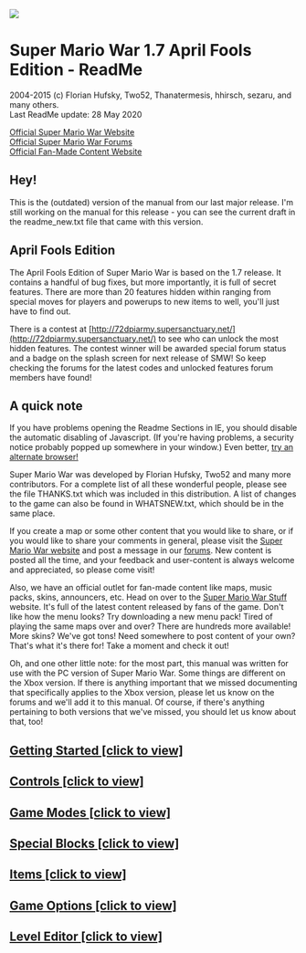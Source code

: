 ![](gfx/docs/splash.png)

<div id="content">

# Super Mario War 1.7 April Fools Edition - ReadMe

2004-2015 (c) Florian Hufsky, Two52, Thanatermesis, hhirsch, sezaru, and many others.  
Last ReadMe update: 28 May 2020  

[Official Super Mario War Website](http://supermariowar.supersanctuary.net/)  
[Official Super Mario War Forums](http://72dpiarmy.supersanctuary.net/)  
[Official Fan-Made Content Website](http://smwstuff.net/)

## Hey!

<div>

This is the (outdated) version of the manual from our last major release. I'm still working on the manual for this release - you can see the current draft in the readme_new.txt file that came with this version.

</div>

## April Fools Edition

<div>

The April Fools Edition of Super Mario War is based on the 1.7 release. It contains a handful of bug fixes, but more importantly, it is full of secret features. There are more than 20 features hidden within ranging from special moves for players and powerups to new items to well, you'll just have to find out.

There is a contest at [http://72dpiarmy.supersanctuary.net/](http://72dpiarmy.supersanctuary.net/) to see who can unlock the most hidden features. The contest winner will be awarded special forum status and a badge on the splash screen for next release of SMW! So keep checking the forums for the latest codes and unlocked features forum members have found!

</div>

## A quick note

<div>

If you have problems opening the Readme Sections in IE, you should disable the automatic disabling of Javascript. (If you're having problems, a security notice probably popped up somewhere in your window.) Even better, [try an alternate browser!](http://www.getfirefox.com)

Super Mario War was developed by Florian Hufsky, Two52 and many more contributors. For a complete list of all these wonderful people, please see the file THANKS.txt which was included in this distribution. A list of changes to the game can also be found in WHATSNEW.txt, which should be in the same place.

If you create a map or some other content that you would like to share, or if you would like to share your comments in general, please visit the [Super Mario War website](http://supermariowar.supersanctuary.net/) and post a message in our [forums](http://72dpiarmy.supersanctuary.net/). New content is posted all the time, and your feedback and user-content is always welcome and appreciated, so please come visit!

Also, we have an official outlet for fan-made content like maps, music packs, skins, announcers, etc. Head on over to the [Super Mario War Stuff](http://smwstuff.net/) website. It's full of the latest content released by fans of the game. Don't like how the menu looks? Try downloading a new menu pack! Tired of playing the same maps over and over? There are hundreds more available! More skins? We've got tons! Need somewhere to post content of your own? That's what it's there for! Take a moment and check it out!

Oh, and one other little note: for the most part, this manual was written for use with the PC version of Super Mario War. Some things are different on the Xbox version. If there is anything important that we missed documenting that specifically applies to the Xbox version, please let us know on the forums and we'll add it to this manual. Of course, if there's anything pertaining to both versions that we've missed, you should let us know about that, too!

</div>

## [Getting Started [click to view]](javascript:toggleIt('gs'))

<div id="gs" class="leftbar" style="display: none;">

![](gfx/docs/ss01.png)

Super Mario War is a game for up to four players with many different modes of play. The basic goal of the game is to be the last player standing, and to accomplish this goal you must jump on your opponents' heads to kill them. There are many Mario-themed items you can use to help you kill your opponents, as well. In addition, there are several variations on this basic gameplay mechanic which you can try, such as Chicken, Capture The Flag, and so on. Plus, for those who enjoy customization, there are several aspects of the game which you can tweak to your liking through the Options menus, and if you like, you can make your own maps, skins, and other custom content to use (or download others' to use), too!

This section of the manual explains how to navigate the game's menus, and contains a short explanation of Tournaments and Tours as well. Please note that all of the controls listed in this section are defaults, and can be reconfigured if you like.

### The Main Menu

![](gfx/docs/ss02.png)

From this menu, you can access everything else in the game.

*   **Start** will take you to the Team and Character Selection screen (see below).*   **Players** allows you to change players between Player (human), Bot (computer), and None. You can't have less than two players active at any one time.*   **Match** allows you to select Single Game, Tournament 2 through 10, or any Tours you have on your machine. See Tournaments and Tours, below.*   **Options** takes you to the Options menu. For more information, check its section towards the end of this manual.*   **Controls** lets you configure the players' control schemes to your liking. For more info, check the Controls section of this manual.*   **Exit** causes the game to exit.

    ### Team and Character Selection

    ![](gfx/docs/ss03.png)

    From this screen, you can configure who is using which character and is on which team.

    *   You can select what character you'd like to be, out of all the skins you have on your machine, with Up and Down.*   You can select what team you want to be on with Left and Right.*   If you want to have the game select a skin for you at random, press Up and Down together (or if using a joystick, press the Random button).*   If you want to have a different random skin at the beginning of each match, without being able to see it beforehand, press Left and Right together (or with a joystick, press the Fast-Scroll and Random buttons together), which will change your skin into a flashing letter R.*   Press your Turbo key to lock in your selection, unless you're Player 1, who uses Enter. (If you're using a joystick, press Jump to lock in your selection, no matter which player you are.)  
    After all players have locked in, you can press Enter on this screen to go to the Game Selection screen.

    ### Game Selection

    ![](gfx/docs/ss04.png)

    From this menu, you can select your game mode, select the map you wish to use, change various mode settings, and tag your maps for easy selection. (When playing a Tour, all options on this screen, besides Start, are disabled.)

    *   **Start** starts the game.*   **Mode** allows you to change game modes. For info on these, please refer to the Game Modes section of this manual.*   **Lives/Kills/Time/Etc.** allows you to change the current game mode's basic parameter (i.e. the game length).*   **Map** allows you to change the map you want to use. You can press Left or Right to pick another map, or hold Left Shift and press Left or Right to go forward or backward 10 maps at a time. Or you can repeatedly press a letter or a number to cycle through maps whose names start with it.*   **Filters** allows you to select maps that only meet certain criteria. You can select one or more categories (such as whether or not the map contains moving platforms) and the game will only give you maps that meet all the criteria established. The bottom category, Simple, can be used as a custom filter by selecting the green question mark icon, which will give you a thumbnail view (see below) of all the maps. From there, maps can be toggled on (signified by a little coin) and off.*   **Thumbs** allows you to view many maps at once with a "thumbnail"-style view. To view other pages, scroll up or down off the screen, or hold Left Shift and press Up or Down.

    ### Playing the Game

    ![](gfx/docs/ss05.png) ![](gfx/docs/ss06.png)

    The main goal of the game is to stomp on your opponents' heads to kill them, although depending on the map you're playing on, you may be able to kill them in other ways, such as with items. There may also be additional rules or a different way of winning, depending on the mode you are playing; for information on these, you can check the Game Modes section of this manual. For information on the controls you'll be using to play the game, check out the section on Controls, below. And to learn about the different items and map elements you can use to turn the tables on your opponents, take a look at the Items and Special Blocks sections, towards the middle of the manual.

    ### Tournaments and Tours

    ![](gfx/docs/ss07.png) ![](gfx/docs/ss08.png)

    In a Tournament, players play games until one player has amassed a certain number of wins. The number of the Tournament determines how many wins are required (so, if you pick Tournament 4, you have to win four times). Each time a player wins, they will receive an icon on the scoreboard (first picture, above). This icon will be representative of the mode played.

    In a Tour, players play a series of predetermined games ("tour stops"). At the end of each game, players receive points based on how well they placed, and icons will be displayed on the scoreboard (second picture, above) to show just how each player placed in that round. Tours can be created by making a text file in the game's Tours subdirectory, following the correct format (check out simple.txt for more info). It is possible to designate how valuable each individual tour stop is (this information is displayed along the top of the scoreboard - see the screenshot), as well as which tour stops grant a bonus item to the winner.

    At the end of a Tournament, or after every game within the Tournament if that option is set (see the Options section towards the end of this manual), the winner will get a chance to spin the bonus wheel to acquire an item that they can use in the next game or games. However, in Tours, the bonus wheel will only appear in places where the tour's creator designates it, regardless of any current settings. Tour stops with this opportunity are represented on the scoreboard as small winged yellow boxes.

    </div>

## [Controls [click to view]](javascript:toggleIt('c'))

<div id="c" class="leftbar" style="display: none;">

### [PC - Keyboard [click to view]](javascript:toggleIt('pck'))

<!--Thanks to https://www.tablesgenerator.com/markdown_tables for generating this table, I was too lazy to figure it out :p-->

<div id="pck" style="display: none;">

The following are the default controls. Controls can be configured within the Controls menu, accessible from the main menu. From there, you can also switch your input devices to joysticks (see the next section for information on joystick controls).

#### Game controls

<div>

| Control  | Player 1    | Player 2 | Player 3 | Player 4           |
|----------|-------------|----------|----------|--------------------|
| Left     | Left arrow  | A        | G        | L                  |
| Right    | Right arrow | D        | J        | ' (apostrophe)     |
| Jump     | Up arrow    | W        | Y        | P                  |
| Down     | Down arrow  | S        | H        | ; (semicolon)      |
| Turbo    | Right Ctrl  | E        | U        | [ (square bracket) |
| Use Item | Right Shift | Q        | T        | O                  |
| Pause    | Enter       | n/a      | n/a      | n/a                |
| Exit     | esc         | n/a      | n/a      | n/a                |

*   Press **Left** or **Right** to move left or right.*   Press **Jump** to jump. Press **Down** to jump down through certain platforms.*   Press **Turbo** to fire your weapon or to explode if you are a Bob-Omb. Hold **Turbo** and press **Left** or **Right** to run. While running, you can pick up shells and blue blocks that are not moving. To throw these items forward, release the Turbo key. To drop shells without throwing them, hold **Down** and release the Turbo key.*   Press **Use Item** to use whatever item is stored in your Item box. For more information on items, see their section below.*   Press **Pause** to pause the game. Press it a second time to resume.*   Press **Exit** to pause the game and bring up a dialog box. From there, you can either resume play or quit the game and return to the Game Selection menu.*   Once the game has ended and the victory fanfare has played, pressing either **Pause** or **Exit** will exit the game and return you to the Game Selection menu (or to the Scoreboard if in a Tournament or a Tour).</div>

#### Menu controls

<div>

| Control     | Player 1    | Player 2 | Player 3 | Player 4           |
|-------------|-------------|----------|----------|--------------------|
| Left        | Left arrow  | A        | G        | L                  |
| Right       | Right arrow | D        | J        | ' (apostrophe)     |
| Up          | Up arrow    | W        | Y        | P                  |
| Down        | Down arrow  | S        | H        | : (colon)          |
| Select      | Enter       | E        | U        | [ (square bracket) |
| Cancel      | esc         | Q        | T        | O                  |
| Random      | Spacebar    | n/a      | n/a      | n/a                |
| Fast Scroll | Left Shift  | n/a      | n/a      | n/a                |

*   Only Player 1's menu controls may be used in most menus.*   Use **Up**, **Down**, **Left**, and **Right** to navigate through menu choices, map thumbnails, etc.*   Press **Select** to select options and confirm choices.*   Press **Cancel** to return to the previous menu.*   To change a configurable choice, highlight it and press **Select**. Use **Left** or **Right** to cycle between available options, or press **Random** to have the computer select an available option at random. Press **Select** or **Cancel** to lock in your selection. When using a slider, like the ones on the Item Selection screen, you can also hold **Fast Scroll** and press **Left** or **Right** to jump from to one end or the other.*   On the main menu, to change player settings, press **Left** or **Right** to select a player, and **Up** or **Down** to change between Player, Bot, and Off.*   On the Player Select screen, press **Up** or **Down** to select a skin to use. Press **Left** or **Right** to select the team you want to be on. Press **Select** to lock in your choice. If you want to cancel your selection and pick something else, press **Cancel**. Once everyone has locked in their choices, have Player 1 press Select to advance to the Game Select menu.*   When selecting a skin, press **Up** and **Down** together to have the computer pick one for you at random. Press **Left** and **Right** together to make the computer pick a skin for you at random at the beginning of each round, even in the middle of a Tournament or Tour.*   When selecting a map, hold **Fast Map** and press **Left** or **Right** to go 10 maps at a time. When viewing maps by thumbnails, hold **Fast Scroll** and press **Up** or **Down** to quickly scroll through pages.</div>

</div>

### [PC - Joystick [click to view]](javascript:toggleIt('pcj'))

<div id="pcj" style="display: none;">

When using joysticks, it is important to note that there are a couple of differences in some basic controls. It is also important to note that the default settings for inputs are, most likely, _not_ the ones you want, since every joystick internally numbers and names its buttons differently (for example, on Joystick A, "button 1" might be the A button, whereas on Joystick B it's the left trigger). So when you set the game up to use a joystick, be sure to configure the buttons to something you like. (For this reason, the default controls will not be listed here.)

The following are the changes to the controls when using a joystick. For information on controls not listed here, see the Keyboard section.

*   In-game, to jump down through platforms, you have to hold **Down** and press **Jump**, instead of just pressing Down.*   All players with joysticks have **Random** and **Fast Map** menu controls. In addition, all players with joysticks have control in menus, not just Player 1.*   When selecting skins, to have the game select one at random, you must press **Random** instead of Up and Down together. Similarly, instead of pressing Left and Right toegether to get a random skin for each match, you have to hold **Fast Map** and press **Random**.</div>

### [Xbox [click to view]](javascript:toggleIt('xbox'))

<div id="xbox" style="display: none;">

When playing on the Xbox, each player is "locked in" to their joystick - in other words, Player 1 will always use the joystick plugged into the first port, etc.

The following are the default controls. All controls can be reconfigured via the Controls menu, accessible from the main menu.

#### Game controls

<div>

| Control  | Button (All Players) |
|----------|----------------------|
| Left     | Left (D-Pad)         |
| Right    | Right (D-Pad)        |
| Jump     | A                    |
| Down     | Down (D-Pad)         |
| Turbo    | X                    |
| Use item | Y                    |
| Pause    | Start                |
| Exit     | Back                 |

*   Press **Left** or **Right** to move left or right.*   Press **Jump** to jump. Hold **Down** and press **Jump** to jump down through certain platforms.*   Press **Turbo** to fire your weapon or to explode if you are a Bob-Omb. Hold **Turbo** and press **Left** or **Right** to run. While running, you can pick up shells and blue blocks that are not moving. To throw these items forward, release the Turbo key. To drop shells without throwing them, hold **Down** and release the Turbo key.*   Press **Use Item** to use whatever item is stored in your Item box. For more information on items, see their section below.*   Press **Pause** to pause the game. Press it a second time to resume.*   Press **Exit** to pause the game and bring up a dialog box. From there, you can either resume play or quit the game and return to the Game Selection menu.*   Once the game has ended and the victory fanfare has played, pressing either **Pause** or **Exit** will exit the game and return you to the Game Selection menu (or to the Scoreboard if in a Tournament or a Tour).</div>

#### Menu controls

<div>

| Control     | Button (All Players) |
|-------------|----------------------|
| Left        | Left (D-Pad)         |
| Right       | Right (D-Pad)        |
| Up          | Up (D-Pad)           |
| Down        | Down (D-Pad)         |
| Select      | A                    |
| Fast Scroll | Y                    |
| Random      | X                    |
| Cancel      | Back                 |

*   Use **Up**, **Down**, **Left**, and **Right** to navigate through menu choices, map thumbnails, etc.*   Press **Select** to select options and confirm choices.*   Press **Cancel** to return to the previous menu.*   To change a configurable choice, highlight it and press **Select**. Use **Left** or **Right** to cycle between available options, or press **Random** to have the computer select an available option at random. Press **Select** or **Cancel** to lock in your selection. When using a slider, like the ones on the Item Selection screen, you can also hold **Fast Scroll** and press **Left** or **Right** to jump from to one end or the other.*   On the main menu, to change player settings, press **Left** or **Right** to select a player, and **Up** or **Down** to change between Player, Bot, and Off.*   On the Player Select screen, press **Up** or **Down** to select a skin to use. Press **Left** or **Right** to select the team you want to be on. Press **Select** to lock in your choice. If you want to cancel your selection and pick something else, press **Cancel**. Once everyone has locked in their choices, press Select to advance to the Game Select menu.*   When selecting a skin, press **Random** to have the computer pick one for you at random. Hold **Fast Scroll** and press **Random** to make the computer pick a skin for you at random at the beginning of each round, even in the middle of a Tournament or Tour.*   When selecting a map, hold **Fast Scroll** and press **Left** or **Right** to go 10 maps at a time. When viewing maps by thumbnails, hold **Fast Scroll** and press **Up** or **Down** to quickly scroll through pages.</div>

</div>

</div>

## [Game Modes [click to view]](javascript:toggleIt('gm'))

<div id="gm" class="leftbar" style="display: none;">

There are many different ways to play Super Mario War. Each one is a little different than all the others, and each one requires different strategies. In addition, some modes have additional options that you can use to customize your game further. In the listings of possible options below, the defaults are shown in bold.

An option common to all modes (and subsequently not listed under each one) is the ability to set the basic parameter to "Unlimited", or Free Play.

### ![](gfx/docs/m01.png) Classic

This is the original Mario War game where each player starts with X lives and the last player with any lives left is the winner. Touching a hazard (such as spikes) causes you to lose a life; collecting a 1UP mushroom gives you an extra life.

Basic Parameter: **Lives** (5 to 100 by 5s, **10** default)

Additional Parameters: None

### ![](gfx/docs/m02.png) Frag Limit

This is the standard frag limit game where the first player to kill X players wins. Dying on a hazard causes you to lose a frag; collecting a 1UP mushroom gives you an extra frag.

Basic Parameter: **Kills** (5 to 100 by 5s, **20** default)

Additional Parameters: None

### ![](gfx/docs/m03.png) Time Limit

This is a timed game played to the number of seconds you select. The player with the most frags at the end of this time is the winner. Dying on a hazard causes you to lose a frag; collecting a 1UP mushroom gives you an extra frag.

Basic Parameter: **Time** (30 to 600 by 30s, **60** default)

Additional Parameters: None

### ![](gfx/docs/m04.png) Jail

This mode is similar to Frag Limit, but with a couple of modifications. Each player you kill in this mode will spawn in jail. When a player is in jail, their movement is slowed down and their jumping ability is hampered. If all the players on other teams are jailed, you earn extra points and everyone (both on your team and other teams) is freed. (This bonus is disabled in a 1v1 match, however, due to complete pointlessness.) If a player on your team tags you while in jail, you are freed. You are also freed if you spend enough time in jail.

Basic Parameter: **Kills** (5 to 100 by 5s, **20** default)

Additional Parameters:

*   **Free Timer** (# of seconds to get out of jail): None, 5, 10, 15, **20**, 25, 30, 35, 40, 45, 50, 55, 60*   **Tag Free** (whether you can tag your teammates to free them): **On**, Off

    ### ![](gfx/docs/m05.png) Coin Collection

    This game isn't about killing other players, it is about collecting coins. One or more coins will appear somewhere on the map. If someone grabs a coin, or if nobody can get to one within a certain amount of time, a new one will appear somewhere else. The first player to collect X coins wins. Whether dying has an effect can be set in this mode's optins, and collecting a 1UP counts as collecting a coin.

    Basic Parameter: **Coins** (5 to 100 by 5s, **20** default)

    Additional Parameters:

    *   **Penalty** (whether there is a -1 penalty for death): On, **Off***   **Quantity** (how many coins will appear at once): **1**, 2, 3, 4, 5

    ### ![](gfx/docs/m06.png) Stomp

    In this mode, Goombas, Cheep Cheeps, and Koopas will randomly spawn; the goal is to stomp or shoot as many as you can. The first player to kill X enemies wins. Stomping other players does nothing; neither does getting killed on hazards. Collecting a 1UP counts as an extra kill.

    Basic Parameter: **Kills** (10 to 200 by 10s, **10** default)

    Additional Parameters:

    *   **Rate** (how often, in general, enemies appear): Very Slow, Slow, **Moderate**, Fast, Very Fast*   **Goomba, Koopa, and Cheep Cheep Sliders** (comparative rates of each enemy appearing): 0 to 10 each (defaults of 1, 1, and 2 respectively)

    ### ![](gfx/docs/m07.png) Yoshi's Eggs

    In this mode, a Yoshi and a bouncy little green-spotted egg will randomly spawn. Players can pick the egg up by holding the Turbo button and bring it back to Yoshi to gain a point. The first person to return X eggs to Yoshi wins the game. If you die, of course, you will lose the egg; collecting a 1UP gives you an additional point. If the egg is not grabbed for a long enough period of time, it will move to another random location.

    Basic Parameter: **Eggs** (5 to 100 by 5s, **20** default)

    Additional Parameters: None

    ### ![](gfx/docs/m08.png) Capture The Flag

    In this mode, each team has a base and a flag. The goal is to protect your flag from being stolen and at the same time steal other teams' flags and bring them back to your base. The first team to return X enemy flags to their base wins. You can also bring your own flags back to your base if you can retrieve them from an opponent. Collecting a 1UP counts as having collected an enemy flag; dying in any way has no effect on your score.

    Basic Parameter: **Flags** (5 to 100 by 5s, **20** default)

    Additional Parameters:

    *   **Speed Slider** (for adjusting the speed of the bases' movement): 0 to 8 (default of 0)*   **Touch Return** (whether you can return your own flag to base just by touching it): On, **Off***   **Point Move** (whether your base moves after you score): **On**, Off*   **Auto Return** (seconds before your flag returns itself): None, 5, 10, 15, **20**, 25, 30, 35, 40, 45, 50, 55, 60

    ### ![](gfx/docs/m09.png) Chicken

    In this mode, the first person to kill another person will turn into the chicken. The player that is the chicken will constantly rack up points. The first player to X points wins. Dying on spikes will cause you to stop being the chicken, if you are; collecting a 1UP mushroom will give you 10 points no matter who you are. Killing another player while you're the chicken will also give you a bonus of 5 points.

    Basic Parameter: **Points** (50 to 1000 by 50s, **200** default)

    Additional Parameters:

    *   **Show Target** (whether an extra crosshair is displayed around the chicken): **On**, Off

    ### ![](gfx/docs/m10.png) Tag

    Tag is essentially the opposite of Chicken mode. At the start, one player will randomly be chosen as the tagged player (they will turn bright green with a white border). It is the job of the tagged one to kill (or touch) somebody else to transfer the tag. The tagged player gets a speed boost to help him catch the other players. When you're the tagged player, you'll constantly be losing points. When you hit 0, you are removed from the game and the player with the highest points will then become tagged. Being killed or killing yourself takes 5 points off your score and collecting a 1UP mushroom restores 10 points.

    Basic Parameter: **Points** (50 to 1000 by 50s, **200** default)

    Additional Parameters:

    *   **Touch Tag** (whether you can transfer the tag by just touching): **On**, Off

    ### ![](gfx/docs/m11.png) Star

    In this mode, there will either be a Ztar or a Shine, depending on how the options are set. One player will be designated to be the owner of this object, and if other players touch it, they will steal the object's ownership status. There is also a timer that gradually counts down.

    *   If the object in play is a Ztar, whoever has it when the clock hits 0 will lose a life. The clock will reset, and the same person will own the Ztar next time. Once a player is eliminated, the Ztar will go to the next player who has the most lives remaining (chosen at random if there is a tie). If you own the Ztar, you should try to hit other people with it (either by tagging or by throwing) so that they will take ownership.*   If the object in play is a Shine, whoever _doesn't_ have it when the clock hits 0 will lose a life. The clock will reset, and the Shine will change owners to whoever has the least number of lives remaining (chosen at random if there is a tie). If you own the Shine, you should try to keep it away from other players so that they can't take ownership.*   In either case, if the object in play stays out of its owner's hands for too long, it will warp right to them so they can start using it/keeping it away again.  

    Dying in any way other than from the countdown ending has no effect on your score. It's also important to know that in this mode, since the number of lives you start with is quite small, and extra lives are very valuable, 2UPs and 3UPs are only worth 1 extra life, and 5UPs are worth only 2.

    Basic Parameter: **Lives** (1 to 20, **5** default)

    Additional Parameters:

    *   **Time** (# of seconds on the timer): 5, 10, 15, 20, 25, **30**, 35, 40, 45, 50, 55, 60*   **Star Type** (which object is used): **Ztar**, Shine

    ### ![](gfx/docs/m12.png) Domination

    This mode is like the domination mode from many FPSs. There will be several bases randomly placed around the map and it is the goal to control as many of them as possible. You control them by tagging them. The more you control, the faster you accumulate points; the first player to accumulate X points wins. Additionally, every so often the bases will automatically relocate themselves to new, random positions. Collecting a 1UP gives you 10 points; what happens when you die (by any means) can be set in this mode's options.

    Basic Parameter: **Points** (50 to 1000 by 50s, **200** default)

    Additional Parameters:

    *   **Quantity** (the number of bases that appear): 1 to 10, # Players - 1, # Players, **# Players + 1**, # Players + 2 to 6, 2x Players - 3 to 1, 2x Players, 2x Players + 1 or 2*   **Relocate** (time between relocations): Never, 5, 10, 15, **20**, 25, 30, or 45 seconds, 1, 1.5, 2, 2.5, or 3 minutes  
    On Death:  
    *   **Lose Bases** (whether your bases reset to neutral): **On**, Off*   **Move Bases** (whether your bases move): On, **Off***   **Steal Bases** (whether your bases are taken by who killed you): On, **Off***   Steal Bases overrides Lose Bases when it is on.

    ### ![](gfx/docs/m17.png) King Of The Hill

    In this mode there is a small zone, "the hill," designated by a chainlink fence design. While your team is the only one with players in this zone, you have control of the hill; its border will change to your team's color and your team will gain points at a constant rate. However, the hill will occasionally relocate itself to a new, random position. First team to X points wins. Collecting a 1UP grants 10 points; dying does not affect your score.

    Basic Parameter: **Points** (50 to 1000 by 50s, **200** default)

    Additional Parameters:

    *   **Size** (size of the scoring zone): 2x2, **3x3**, 4x4, 5x5*   **Relocate** (time between relocations): Never, 5, 10, 15, **20**, 25, 30, or 45 seconds, 1, 1.5, 2, 2.5, or 3 minutes

    ### ![](gfx/docs/m13.png) Race

    In this mode, you must race around the map tagging moving targets in numerical order (you must tag "1" first, then "2", and so on). As you tag targets, your team indicator will appear on them. Once you tag all the numbered targets, head to the finish line (the checkered flag) to score a point. Collecting a 1UP gives you one extra lap; the penalty for dying can be configured in this mode's options. (It should be noted that in Race mode, 2UPs and 3UPs are only worth 1 extra lap, and 5UPs are worth only two, due to the usual small size of the goal score.)

    Basic Parameter: **Laps** (5 to 100 by 5s, **10** default)

    Additional Parameters:

    *   **Quantity** (the number of targets, including the checkered flag): 2, 3, **4**, 5, 6, 7, 8*   **Speed** (how fast the targets move): Very Slow, Slow, **Moderate**, Fast, Very Fast*   **Penalty** (what you lose when you die): None, One Goal, **All Goals**

    ### ![](gfx/docs/m14.png) Owned

    This mode is similar to Domination, except the players are your targets. Each player that you kill will spawn with a circle of your color behind them. For every player you have "Owned", the faster you accumulate points. If you are killed, you lose all your owned players. Collecting a 1UP gives you 10 points. Also, if you kill one of the players you already own, you will receive an extra 5 points.

    Basic Parameter: **Points** (50 to 1000 by 50s, **200** default)

    Additional Parameters: None

    ### ![](gfx/docs/m15.png) Frenzy

    This mode has the same rules as Frag Limit, except special powerup cards will randomly spawn around the map. Collecting one of these cards has the same effect as getting that item out of an item box, for the most part. This just makes the basic deathmatch just a little more exciting, not to mention that it lets you have items on maps that usually don't. There are twelve items that can appear on the cards: Bob-Ombs, Fire Flowers, Hammers, Feathers, Boomerangs, POWs, MOds, Bullet Bills, and all four different types of Shells.

    Basic Parameter: **Kills** (5 to 100 by 5s, **20** default)

    Additional Parameters:

    *   **Limit** (the number of item cards shown at once): Single Powerup, 1 to 5 Powerups, **# Players - 1**, # Players,  
    # Players + 1 to 3*   **Rate** (how long it takes for new cards to appear when they can): Instant, 1, 2, **3**, 5, 10, 15, 20, 25, or 30 seconds*   **Store Shells** (see note): **On**, Off*   **Sliders for Items** (comparative frequencies of each one appearing on cards): 0 to 10 each (defaults of 1 for Fire Flowers and Hammers, and 0 for everything else)  
    *   If Limit is set to Single Item, no more cards will appear until the person who picked up the first one uses it (in the case of Stored items or the Bob-Omb), no longer has it (in the case of Weapon items or the Bob-Omb), or has touched it (in case of Shells). In either case there is no delay for the card to appear after the first time. (This is the same way that the card in Bob-Omb mode worked in version 1.5.)*   If Store Shells is set to On, then when you touch a shell card, the shell will become a Stored item. If it is set to Off, then touching a shell card has the same effect as touching a regular shell (i.e. if you are holding Turbo then you will grab the shell; otherwise you will just kick it out of midair).

    ### ![](gfx/docs/m16.png) Survival

    This mode has the same rules as Classic, except now, Thwomps will rain down from the sky, Podoboos will pop up from the bottom, and fireballs will shoot in from the sides. Hitting any of these hazards will kill you. Just as in Classic, the last player alive wins.

    Basic Parameter: **Lives** (5 to 100 by 5s, **20** default)

    Additional Parameters:

    *   **Thwomp, Podoboo, and Fireball sliders** (comparative frequencies of each one appearing): 0 to 10 each (defaults of 1, 0, and 0 respectively)*   **Density** (how often hazards appear overall): Very Low, Low, **Medium**, High, Very High*   **Speed** (how fast Thwomps fall down): Very Slow, Slow, **Moderate**, Fast, Very Fast*   **Shield** (allows you to set a separate shield setting for this mode): **On**, Off</div>

## [Special Blocks [click to view]](javascript:toggleIt('sb'))

<div id="sb" class="leftbar" style="display: none;">

### ![](gfx/docs/b01.png) Bricks

If you hit these from underneath, or from the side with a shell, they will break. If anything is standing on these when you break them from below, you will kill it.

### ![](gfx/docs/b02.png) Note Blocks

These make you bounce. If you time your jump off them, you can go really high!

### ![](gfx/docs/b03.png) Item Boxes

If you hit one of these from underneath, or from the side with a shell, a random item will pop out of it. You can also kill things on top of these by bumping them.

### ![](gfx/docs/b04.png) Flip Blocks

If you hit these from underneath, they will start spinning. While they are spinning, you can go through them as if they weren't there. If they aren't spinning, and you hit these with shells, they will break.

### ![](gfx/docs/b05.png) Bounce Blocks

If something is standing on one of these, and you hit it from underneath, you will kill what was standing there. Don't stand on these too much if you can avoid it!

### ![](gfx/docs/b06.png) Donut Blocks

If you stand on these too long they will fall off the map. Watch out for traps underneath!

### ![](gfx/docs/b07.png) Blue Throw Blocks

You can pick these up and throw them at other players with the Turbo button. They will break when they hit a wall or another player. They will also disappear by themselves if you hold them for too long.

### ![](gfx/docs/b08.png) ON/OFF Switches

These come in four colors. While they are ON, all corresponding Switch Blocks on the map will be solid; similarly, while they are OFF, their Switch Blocks will be transparent. When you hit one of these from underneath or with a shell from the side, they will switch states. You can also kill people standing on Switches by bumping them from underneath.

### ![](gfx/docs/b09.png) Switch Blocks

Like the Switches, these come in four colors. When you can see their outlines, you can travel right through them; while they are completely visible, they act as a regular solid tile.

</div>

## [Items [click to view]](javascript:toggleIt('pu'))

<div id="pu" class="leftbar" style="display: none;">

Items in the game can be acquired in two ways: from item boxes ("?" blocks) or from Bonus Wheel spins. When collecting an item from an item box, it may be used instantly or it may be stored for later use, depending on the item. Items that are acquired by spinning the Bonus Wheel will always become a stored item at the beginning of each game you play, until they are overridden by another wheel spin or are cleared via the options menu.

Here are the classes of items:

*   **<font color="00aa00">Instant</font>** - These will be used immediately by the player upon picking it up.*   **<font color="770077">Stored</font>** - These will be stored in the player's item box and can be used at any time by pressing the Item button.*   **<font color="0000ff">Collectable</font>** - These will be treated as Instant items if the player doesn't already have them; otherwise they will be treated as Stored items.*   **<font color="ff0000">Weapon</font>** - These are just like Collectables, except that if you already have another Weapon, the one you already had becomes stored instead of the one you just got. Each player's current Weapon is displayed on top of their player icon on the score display.*   **<font color="ff7700">Throwable</font>** - These items cannot be gathered like other items, but you can pick them up when they are not moving by holding the Turbo button. When you release the button, you will throw the item.

    ### ![](gfx/docs/i01.png) 1UP Mushroom

    **Type: <font color="00aa00">Instant</font>**

    In game modes where the score is a measure of lives, frags, Goomba kills, etc., this item will grant you an extra life, frag, lap, etc. In all other modes, this item will grant you 10 extra points.

    ### ![](gfx/docs/i02.png) 2UP Mushroom

    **Type: <font color="00aa00">Instant</font>**

    Catching this pretty pink 'shroom counts as having collected 2 1UP Mushrooms (so you will receive either 2 extra lives, frags, etc., or 20 points towards the goal, with the exception of Race and Star modes in which this item still grants only 1 extra point). However, it moves a little faster than a 1UP.

    ### ![](gfx/docs/i03.png) 3UP Mushroom

    **Type: <font color="00aa00">Instant</font>**

    Grabbing a blue mushie counts as having collected 3 1UP Mushrooms (so you will receive either 3 extra lives, frags, etc., or 30 points towards the goal, with the exception of Race and Star modes in which this item still grants only 1 extra point). However, it moves quite a bit faster than a 1UP.

    ### ![](gfx/docs/i04.png) 5UP Mushroom

    **Type: <font color="00aa00">Instant</font>**

    Snagging this golden treat counts as having collected 5 1UP Mushrooms (so you will receive either 5 extra lives, frags, etc., or a whopping 50 points towards the goal, with the exception of Race and Star modes in which this item grants only 2 extra points). However, it is the fastest-moving of all the mushrooms, as well as the rarest item in the game!

    ### ![](gfx/docs/i07.png) Poison Mushroom

    **Type: <font color="00aa00">Instant</font>**

    Upon collecting this item, unless you are invincible, you will die. This will have the same effect on your score as hitting spikes or lava.

    ### ![](gfx/docs/i20.png) Mystery Mushroom

    **Type: <font color="00aa00">Instant</font>**

    When you grab this item, everyone on the map will immediately switch positions and stored items with each other. The actual switching is random, so you could swap with Player 2 one time and with Player 3 the next. If whoever takes your place dies within one second of getting there, you will be credited with a kill. Additionally, whoever's place you take, you will also take their stored item in place of yours, even if they didn't have anything (in which case you will then have nothing stored). The effect used when players switch can be changed in the Options menu under Item Settings.

    ### ![](gfx/docs/i05.png) Fire Flower

    **Type: <font color="ff0000">Weapon</font>**

    This item gives you the ability to shoot deadly fireballs with the turbo button. Fireballs bounce along the ground for a while until they disappear, but they will also disappear if they hit a wall or another player.

    ### ![](gfx/docs/i08.png) Hammer

    **Type: <font color="ff0000">Weapon</font>**

    This item will give you the ability to throw hammers. Hammers travel in an arc whose lateral distance is determined by how fast you are moving, and as a result, hammers are not very easy to aim - but they can give you a big advantage over players who are trying to jump you if you can use them well.

    ### ![](gfx/docs/i19.png) Boomerang

    **Type: <font color="ff0000">Weapon</font>**

    This item gives you the ability to shoot boomerangs. Using the default behavior, Boomerangs will travel ahead in a long arc before turning around and going in a straight line until they disappear. However, there are other trajectory types you can choose, under the Options menu (see below), if you don't like the default. Boomerangs, like hammers, can be shot through solid walls.

    ### ![](gfx/docs/i18.png) Feather

    **Type: <font color="ff0000">Weapon</font>**

    When you grab this item, you will don a cape and be granted the ability to jump a second time in midair! The second jump will be weaker than the first, though. This item is great for reaching high ledges, items, and targets. (Note that even though the Feather doesn't allow you to shoot anything, it still counts as a Weapon, so you can't have both a Feather and a Fire Flower, for example.)

    ### ![](gfx/docs/i06.png) Invincibility Star

    **Type: <font color="0000ff">Collectable</font>**

    Gives the player invincibility for 10 seconds. During this time, the player can walk on spikes/lava, stay above the map as long as they want, continually fall without burning up, and kill other players just by touching them.

    ### ![](gfx/docs/i10.png) Bob-Omb

    **Type: <font color="0000ff">Collectable</font>**

    This item turns you into a Bob-Omb. Pressing the turbo button causes you to explode and kill players around you. However, you can only explode once before you return to normal again. If you kill a player who is a Bob-Omb, and you aren't one already (which includes if you were one and just exploded), you will steal their Bob-Omb status.

    ### ![](gfx/docs/i09.png) Clock

    **Type: <font color="770077">Stored</font>**

    When you use this item, all players that are not on your team will be slowed down and will only be able to jump 2 blocks high. These effects last for 10 seconds.

    ### ![](gfx/docs/i13.png) Bullet Bill

    **Type: <font color="770077">Stored</font>**

    When this item is used, Bullet Bills of your team color will fire in from the sides of the screen for about 5 seconds. Players on the opposing team must dodge or jump on the Bullet Bills to avoid death. Additionally, If two players' Bullet Bills collide, they will explode. This explosion will kill anyone it touches, including the owners of the Bullet Bills.

    ### ![](gfx/docs/i11.png) POW Block

    **Type: <font color="770077">Stored</font>**

    When this item is used, the screen shakes for about half a second and any players that touch the ground during this time are killed. You should watch for when an opponent uses one of these, and make sure you make a big jump so you don't die.

    ### ![](gfx/docs/i12.png) MOd Block

    **Type: <font color="770077">Stored</font>**

    This item acts exactly like the POW block, except that when you use it, instead of killing players on the _ground_, you kill players in the _air_. So, when an opponent is using one of these, you should stay on the ground for a bit to avoid getting killed.

    ### ![](gfx/docs/i14.png) Green Shell

    **Type: <font color="ff7700">Throwable</font>**

    When this item is thrown or stomped on, it will start bouncing around the map. It can be jumped a second time to stop it. It will kill the first person it hits while it is moving, and will disappear afterwards. It will also disappear if it stays moving for too long without hitting anyone. You can also kill Green Shells with projectile weapons such as fireballs. Green shells will not disappear by themselves if they are not moving or if someone is carrying them.

    ### ![](gfx/docs/i15.png) Red Shell

    **Type: <font color="ff7700">Throwable</font>**

    This item is exactly like a Green Shell except for one detail: it doesn't stop when it hits one player, and will instead plow through as many things as are in its way until its time runs out or until someone shoots it.

    ### ![](gfx/docs/i16.png) Spiny Shell

    **Type: <font color="ff7700">Throwable</font>**

    This item is exactly like the Red Shell, except that it is covered in spikes and so it can't be jumped on to stop it once it's going. It can still be shot, though.

    ### ![](gfx/docs/i17.png) Buzzy Shell

    **Type: <font color="ff7700">Throwable</font>**

    This item is exactly like the Red Shell, except that it is immune to projectile weapons. It can still be jumped, though.

    #### A couple notes about Shells

    When two shells collide, if they are both the same "strength" (i.e. if they are both green or if they are both multikilling shells) then both of them will die. Otherwise, only the green shell will die (the multikilling shell will kill it and keep going). Also, when you win a shell from the Bonus Wheel, it will become a stored item. When you use it, if you are holding the Turbo button, the shell will appear in your hands so you can kick it; otherwise, it will appear in front of you and start moving right away.

    </div>

## [Game Options [click to view]](javascript:toggleIt('go'))

<div id="go" class="leftbar" style="display: none;">

### [Gameplay [click to view]](javascript:toggleIt('gameplay'))

<div id="gameplay" style="display: none;">

#### Respawn

This option allows you to configure how long it takes your character to respawn after dying. It can be set to any value between 0 (instant) and 10 seconds, in increments of 0.5 seconds.

#### Shield

This allows you to change the amount of time for which you are invincible right after spawning or warping. It can be set to any value between 0 (none) and 5 seconds, in increments of 0.5 seconds.

#### Bounds Time

In play, if someone stays above the top edge of the screen for too long, they will be penalized by dying. This option allows you to configure how much time is allowed before being penalized. It can be set between 1 and 10 seconds, in increments of 1 second, or you can disable it altogether by setting it to Infinite.

#### Warp Locks

This can be set to any value between 1 and 10 seconds, in increments of 1 second, or it can be set to Off. When set to anything other than Off, after one player uses a set of warps, all the warps in that set will be locked for the specified time to prevent other players from using them. When set to Off, warps can be used freely.

#### Bots

You can choose what difficulty level you want the AI to be here, between Very Easy, Easy, Moderate, Hard, and Very Hard. Very Hard is equivalent to the AI strength from version 1.6 and before.

#### Frame Limit

Here you can set the FPS as low as 10 and as high as 500 (!) frames per second, with a default speed of 62, or you can even turn the FPS limitation off altogether. If you have problems running the game at the default, or if you want to practice at a slower or faster speed, you should check this option out. Bear in mind that the game uses 62 as the number of frames per second when calculating things like how long shells last, so if you set the FPS to lower than that then things will last longer, and if you set it higher then things won't last as long.

#### Point Speed

This can be set to Very Slow, Slow, Moderate, Fast, or Very Fast. It controls how fast players accrue or lose points in point-based modes such as Domination or Tag. Moderate is equivalent to the point speed from version 1.6 and before.

</div>

### [Team [click to view]](javascript:toggleIt('team'))

<div id="team" style="display: none;">

#### Kills

When this is on, you can jump on and shoot your own teammates. When it is off, you and your projectiles will go through your teammates. This does _not_ apply to shells or throw blocks, however!

#### Team Colors

When this is on, all teammates will be set to the same color. (It is recommended that teammates choose different-looking skins, in this case.) When off, player 1 will always be red, Player 2 will be green, and so on.

</div>

### [Item Selection [click to view]](javascript:toggleIt('items'))

<div id="items" style="display: none;">

On this screen, there are 20 sliders, each corresponding to one of the different items that can appear from a "?" block, as well as the relative frequency of that one popping out. Each slider can be set from 0 to 10 inclusive, with 0 meaning the item will not appear at all.

As an example, the defaults for 1UP Mushrooms, Poison Mushrooms, POW Blocks, and MOd Blocks are 10, 5, 2, and 2 respectively. That means a 1UP is twice as likely to appear as a Poison Mushroom and 5 times as likely to appear as a POW, by default, and that POWs and MOds appear with equal frequency since they have the same number.

</div>

### [Item Settings [click to view]](javascript:toggleIt('isettings'))

<div id="isettings" style="display: none;">

#### Stored Use

This affects how long of a delay there is between pressing the item button and using your stored item. The higher the delay, the more reaction time your opponents have. This can be set to Very Slow (where it takes around two full seconds to use items), Slow, Moderate, Fast, and Very Fast (less than half a second).

#### Item Spawn

This allows you to set how long it takes for item boxes to generate another item after one gets knocked out of them. It can be set to any value between 5 and 60 seconds, in increments of 5 seconds.

#### Swap Style

This allows you to change the style of swap used with the Mystery Mushroom. Blink causes the players to blink back and forth. Walk causes them to walk in a straight line to their new destinations. Instant eliminates the delay caused by the other two animations and is the most chaotic of the three options.

#### Bonus Wheel

This can be set to Tournament Win, Every Game, or Off. When on Tournament Win, the bonus wheel appears after the end of a tournament and grants the winner an item. When on Every Game, the wheel appears after every game instead of just tournament-winning ones. When set to Off, the wheel does not appear.

#### Bonus Item

When set to Until Next Spin, players will keep items that they won from the bonus wheel until the someone spins the wheel again (i.e. there will only ever be one bonus item in play). When set to Keep Always, players will keep their bonus wheel items until they spin for new ones (so there can be multiple bonus items in play).

#### Reset Items

If someone has an item from the bonus wheel, this will allow you to get rid of it.

</div>

### [Weapons & Projectiles [click to view]](javascript:toggleIt('projectiles'))

<div id="projectiles" style="display: none;">

#### Fireball Life

This can be set between 1 and 10 seconds, in increments of 1 second. Fireballs will automatically disappear after they have stayed onscreen for this long.

#### Fireball Limit

This allows you to limit the number of fireballs you can shoot with each flower you get. It can be set to 2, 5, 8, 10, 12, 15, 20, 25, 30, 40, 50, or Unlimited.

#### Feather Jumps

This can be set between 1 and 5, and it simply determines how many extra midair jumps the Feather grants.

#### Feather Limit

This allows you to limit the number of midair jumps you can make. It can be set to 2, 5, 8, 10, 12, 15, 20, 25, 30, 40, 50, or Unlimited. Bear in mind that if you do multiple midair jumps in a row (using the Feather Jumps setting above), every single one counts as a separate weapon use.

#### Boomerang Style

With this, you can switch between Flat, SMB3, and Zelda styles.

*   Flat style makes the boomerangs travel straight forward until they hit the edge of the screen, after which they "bounce" back and travel straight towards the other edge of the screen.*   SMB3 style makes the boomerangs travel in a long forward arc before turning around and coming back in a straight line.*   Zelda style makes the boomerangs travel straight forward for a short distance before turning around and seeking out the player that shot them.

    #### Boomerang Life

    This can be set between 1 and 10 seconds, in increments of 1 second. Like the Fireball Life setting, boomerangs will automatically disappear after staying onscreen for this long.

    #### Boomerang Limit

    This allows you to limit the number of boomerangs you can shoot with each pickup. Like the other Limit options, it can be set to 2, 5, 8, 10, 12, 15, 20, 25, 30, 40, 50, or Unlimited. Unlike other weapons, however, if you don't catch your own boomerangs, you are penalized by an extra shot.

    #### Hammer Life

    This can be set between 0.5 and 1.2 seconds, in increments of 0.1 second, or you can set it to No Limit. Like the Fireball Life setting, hammers will automatically disappear after staying onscreen for this long. If you set this to No Limit, then hammers will disappear off the bottom of the screen.

    #### Hammer Delay

    Because hammers are so powerful, there is a delay after firing one in which you are not allowed to fire another. Here, you can set this delay to between 0 (none) and 1 second, in increments of 0.1 second.

    #### Hammer Power

    When this is set to One Kill, hammers disappear when they hit something. When set to Multiple Kills, hammers will go right through everything they touch!

    #### Hammer Limit

    This allows you to limit the number of hammers you can shoot with each item pickup. Like the Fireball limit, it can be set to 2, 5, 8, 10, 12, 15, 20, 25, 30, 40, 50, or Unlimited.

    #### Shell Life

    This setting allows you to change how long shells last before they automatically disappear. It can be set to 1, 2, 3, 4, 5, 6, 7, 8, 9, 10, 15, 20, 25, or 30 seconds, or you can set it to Unlimited.

    #### Blue Block Life

    Similar to the Shell Life setting, this allows you to change how long Blue Blocks last before they disappear. Unlike the Shell setting, however, this also affects how long you can hold them before they disappear in your hands. The same options as for Shell Life are available.

    </div>

### [Graphics [click to view]](javascript:toggleIt('graphics'))

<div id="graphics" style="display: none;">

#### Spawn

This allows you to change the way players appear on the map.

*   When set to **Instant**, players will simply appear out of nowhere.*   When set to **Door**, players will drop out of doors, as in the original DOS Mario War. The door's appearance causes about one half second of extra delay between the start and end of spawning.*   When set to **Swirl**, a large, colorful swirl will appear just before players spawn. This option makes the spawn very easy to spot, but also causes around one full second of extra delay.

    #### Awards

    This allows you to change the type of extra eyecandy shown on screen when a player gets three or more consecutive kills.

    *   **Fireworks** causes basic eyecandy to shoot out of the player, like a fireworks display.*   **Spiral** causes basic eyecandy to spiral out from the player.*   **Ring** causes small icons to circle the player. These icons represent the last 10 kill types (so, for example, when you hit someone with a fireball, you will receive a Fire Flower icon). When the player is killed, these icons will scatter.*   **Souls** causes nothing to be displayed until the player's chain of kills is broken, after which several icons will fly out of the dead player, representing the souls of the players he killed.*   **Text** causes a simple text indicator to pop out of the player. (This is also the only option which gives an award for only 2 consecutive kills.)*   **None** disables all effects.

    #### Scores

    This option enables you to change where the scores are displayed onscreen. Top and Bottom place all the scores in those places, and Corners will put one score in each corner of the screen.

    #### Crunch

    When this is on, the screen will "crunch" each time someone dies, just as in the original DOS Mario War.

    #### Top Layer

    Some maps have layers of tiles which the players can move behind. When this is set to Foreground, the players and all the special blocks on the map will appear behind these tiles. When this is set to Background, the players, blocks, projectiles, etc. will appear in front of these tiles. Setting this to Background can improve performance on slower machines, but will often cause the game to look weird because the players will be walking in front of stuff they shouldn't be.

    #### Crown

    When this is On, the crown that appears on the winner's head on the score display will also appear on their head in the actual game, so that they are more easily identifiable. When set to Off, the crown will only appear on the score display.

    #### Screen

    This simply allows you to change between Fullscreen and Windowed modes. (This doesn't appear on the Xbox version.)

    #### Screen Settings (Xbox version)

    This will take you to a menu where you can change various screen settings. **We are NOT responsible if you screw up your TV with these - use at your own risk!!**

    *   **Screen Resize** allows you to resize the picture on the screen so that it shows up better on your TV - use the left thumbstick to move the upper-left corner of the screen, the right thumbstick to move the lower-left corner of the screen, or press X to switch to a pre-set size.*   **Screen Filter** will change the method by which the picture is rendered on the screen. The different options are Point, Bilinear, Trilinear, Anisotropic, Quincunx, and Gaussian Cubic. The default is Bilinear. Different settings will look better or worse on different screens.*   **Flicker Filter** will attempt to filter out the flicker which some TVs generate. It can be set between 0 and 5, with a default of 5\. Different settings will look better on different screens.*   **Soften Filter** will add a softening effect (a blur) to the screen. It can be set to On or Off, default to Off.

    #### Menu Gfx and Game Gfx

    This allows you to select custom graphics packs if you have any installed on your machine. Graphics packs are installed by unzipping them into the gfx/packs subfolder of the game. (Make sure that when you unzip the files, they stay in their original directories; otherwise the game will not recognize the new packs!)

    </div>

### [Sound [click to view]](javascript:toggleIt('sound'))

<div id="sound" style="display: none;">

#### Sound

This allows you to alter the volume of the game's sound effects.

#### Music

This allows you to alter the volume of the tunes in the background.

#### Next Music

When this is set to Off, whichever track the game picks for the map will loop indefinitely. When set to On, the game will switch to a different music track after the current one has ended.

#### Announcer

This allows you to select an announcer, if you have any installed. Announcers are installed by unzipping them into the sfx/announcer subfolder of the game. (As with graphics packs, make sure the files get unzipped into the proper directories!)

#### Playlist

This allows you to change the game's music. Music packs are installed by unzipping them into the music subfolder of the game. (As with graphics packs and announcers, make sure the files go in the right places!)

#### Sfx Pack

This allows you to select custom sound effects packs if you have any installed. They go into the sfx/packs subdirectory of the game. (You should know what this parenthetical note should say by now.)

</div>

### Refresh Maps

This will refresh all of the map thumbnails stored in the maps/cache subdirectory. Be warned that this can take quite a long time.

</div>

## [Level Editor [click to view]](javascript:toggleIt('lec'))

<div id="lec" class="leftbar" style="display: none;">

### Starting and Choosing a Map

When the level editor starts, you will be viewing the first level in the map list.  

To change which map you are looking at, press Page Up or Page Down. By switching the map in this way, you will lose any changes on the map that were you working on. So, before you switch maps, you should press S to save that map if you want to keep the changes.

### Saving the Map

The name of the map is in the upper right corner of the screen. If you want to save to a different map and not overwrite the current map, hold shift then press S. The "save as" text will come up and you can save it as something else.

### Taking Screenshots

Before putting up your maps for download, you might want to take some pictures so people can look at them before they try them out. Press the Insert key on the keyboard and three .png files of different sizes will be saved to the maps/screenshots subdirectory.

### Something you might want to know

Make sure you play around with the controls a bit before trying to create an important map. Just remember that pressing S saves instantly to whatever map name is in the upper right corner, overwriting whatever was there before.  

You can also press **F1** in the editor to bring up a help screen, in case you need it.

As a general rule, if you want to place something, you should click with the left mouse button; to remove things, click the right mouse button.

### Controls

<dl>

<dt>T</dt>

<dd>Brings up the tile set - select a tile by left clicking on it, or go to another page of tiles by clicking on the numbers in the lower right. (DON'T RIGHT CLICK ON TILES unless you want to change the type of tile it is; however, changes to tile types will only affect how they act on your machine, NOT the machines you distribute the maps to). Now you're in "Tile Mode". Look to the upper left corner for the mode you're in. Tiles are collision detected blocks that don't move or background non-collision detected images.</dd>

<dt>I</dt>

<dd>This brings up the interaction block set - select a block by left-clicking on it. Now you're in "Block Mode". For a list of blocks and their descriptions, see the Special Blocks section, above. Blocks can be placed over tiles without replacing the tile. So, for example, if a brick is placed over a tile block and in the game the player destroys the brick, then the tile block will become visible.</dd>

<dt>W</dt>

<dd>This rings up the warps set - select a warp by left clicking on it. Now you're in "Warp Mode". Warps face outward; this means that if you want a player to be able to warp down into a pipe below him, you should place an upward facing arrow on those blocks. All warps with the same number are considered connected, and players will randomly exit from another warp with the same number that they entered from.</dd>

<dt>M</dt>

<dd>This puts you into "Move Mode" - you can now select areas on the map and move them around. First select an area so it is highlighted in red. Now click and hold on that area and move the mouse to drag it around. There are some more tools you can use to make this more powerful:  

*   Shift - This allows you to select multiple areas at once. Hold down the shift key then select areas on the map. All the areas will stay selected.*   Ctrl - This allows you to select areas freehand. Hold down the left control key then select areas on the map. The areas are now selected just under the mouse instead of the drag select box.*   C - This will make a copy the areas currently selected. Move your mouse around to see what it will look like when you paste it back to the map. When you are happy with the placement of the copied areas, left click the mouse to add it to the map. If you want to abort the paste, right click the mouse.*   Delete - If you want to delete certain areas of the map, simply select them and hit the Delete or Backspace key.</dd>

<dt>L</dt>

<dd>This brings up the Tile Types set - pick one by clicking on it. Now you're in "Tile Type Mode". Left-click to set tiles to the type you picked, or right-click to clear tile-types (players can move freely through a tile if there is no tile-type associated with it).</dd>

<dt>P</dt>

<dd>This puts you into "Platform Mode" - from here, you can set up all the moving parts of your map. Here are the things you can do:  

*   Click the "New" button to create a new platform. When creating a platform, the controls are more or less the same as when editing a map. (Bear in mind that you can create platforms anywhere on the screen. Also bear in mind that you can only put tiles into your platform - interactive blocks are not allowed.)*   If, instead of making a new platform, you'd like to edit an existing one, click on one of the numbered buttons.*   While making a platform, press P to change the path the platform will take. Use the left mouse button to place the starting point (green), and the right mouse button to place the endpoint (red). Note that the game currently only supports platforms that move back and forth, and platforms can only move vertically or horizontally.*   While on the platform-making screen, press + or - to change the speed the current platform will have. The current speed is shown in the upper right corner of the screen.*   Press Delete while working on a platform to delete it altogether.</dd>

<dt>X</dt>

<dd>This puts you into "No Player Spawn Mode" - you can now select areas of the map that you don't want the players to spawn in, which will appear as yellow boxes with red Xs on them. This is useful if you have a part of your map that would cause problems if players could spawn there, such as places where it is impossible to get jumped on or to jump out of.</dd>

<dt>Z</dt>

<dd>This puts you into "No Item Spawn Mode" - you can now select places on the map that you don't want mode objects (such as coins, eggs, and bases) to appear. These areas will appear as green boxes with red Xs on them. These should be used to keep important things from appearing in places that players cannot reach.</dd>

<dt>V</dt>

<dd>Pressing V will hide all the interactive blocks on the map so you can see what's behind them.</dd>

<dt>Y</dt>

<dd>Since there are 4 layers to a map, you need to be able to select which layer you want to add tiles to. Use the "Y" key to do this. On the upper left, you'll see a little 0,1,2,3 icon. The colored number is the layer you are currently working with. When you add tiles, they will be added to this layer. The layers are ordered, with 0 being the bottom-most layer, and 3 being the top-most. You can use this key in conjuction with the "U" key to view just a single layer.</dd>

<dt>U</dt>

<dd>Toggles viewing just the selected layer or all the layers at once. Sometimes it is helpful to just be able to modify a single layer without having to look at everything else.</dd>

<dt>O</dt>

<dd>Optimizes the layers. This essentially moves all solid tiles down to the deepest available layer. There is a performance hit for tiles in layers 2 and 3 of the map. You should try to place as many solid tiles that a player would never be behind in layers 0 and 1\. This optimize tool helps you do that. Save your map prior to using this feature because it can split up tiles across layers which makes the map hard to work on after you optimize it. Optimized maps should behave in the game exactly the same way unoptimized maps do, except for the fact that they will not tax your machine as much.</dd>

<dt>N</dt>

<dd>Creates a new map with the current map's background. You will be prompted to enter a name for the new map.</dd>

<dt>S</dt>

<dd>As stated above, this key will immediately save the map to the name in the upper right corner of the screen.</dd>

<dt>Shift + S</dt>

<dd>This allows you to save another copy of the map with a new name. However, the editor will not switch to that copy - if you want to work on the new map, you'll have to go select it yourself (although you can use Shift + F to find it, as explained below).</dd>

<dt>Shift + F</dt>

<dd>Find a map by name - This will bring up a dialog where you can enter part of a map name and it will open the first map whose filename contains a match for that string (if no map matches, the program will stay on the current map). You can then repeatedly press F to view all the maps that match that string.</dd>

<dt>F</dt>

<dd>Repeatedly press the F key to view all the maps that match the current find string. If you haven't used "Shift + F" yet, pressing F will bring up the find dialog.</dd>

<dt>Page Up/Page Down</dt>

<dd>This will immediately go to the previous or next map in the list, respectively. Don't forget to save before using these!</dd>

<dt>Left click</dt>

<dd>This will simply place a tile in the currently selected layer, or place a block in the block layer. (There is only one layer available for blocks, but it is separate from the other four layers.)</dd>

<dt>Right click</dt>

<dd>This will remove tiles and blocks from the currently selected layer.</dd>

<dt>B</dt>

<dd>This will bring up a menu of background thumbnails. Press Page Up or Page Down to view more thumbs. Left-click a background to select it and use its music category as well, or right-click a background to select it without selecting its music category.</dd>

<dt>G</dt>

<dd>This will change the current map's background image.</dd>

<dt>R</dt>

<dd>This will change the current map's music category. This affects what songs, out of the current music pack, that the game will decide to play when you use this map.</dd>

<dt>E</dt>

<dd>This will bring up a dialog which will allow you to select what kind, if any, of extra eyecandy you want on the map.</dd>

<dt>CTRL + DELETE</dt>

<dd>This will clear all tiles and blocks from the current map.</dd>

<dt>ESC</dt>

<dd>Exits the level editor.</dd>

</dl>

</div>

</div>
